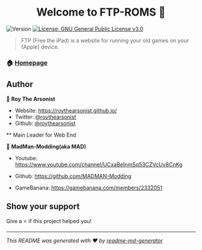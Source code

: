 <h1 align="center">Welcome to FTP-ROMS 👋</h1>
<p>
  <img alt="Version" src="https://img.shields.io/badge/version-v2023.1.20-blue.svg?cacheSeconds=2592000" />
  <a href="#" target="_blank">
    <img alt="License: GNU General Public License v3.0" src="https://img.shields.io/badge/License-GNU General Public License v3.0-yellow.svg" />
  </a>
</p>

> FTP (Free the iPad) is a website for running your old games on your (Apple) device.

### 🏠 [Homepage](https://roythearsonist.github.io/FTP-ROMS/)

## Author

👤 **Roy The Arsonist**

- Website: https://roythearsonist.github.io/
- Twitter: [@roythearsonist](https://twitter.com/roythearsonist)
- Github: [@roythearsonist](https://github.com/roythearsonist)

** Main Leader for Web End

👤 **MadMan-Modding(aka MAD)**

 - Youtube: https://www.youtube.com/channel/UCxaBeInmSq53CZVcUv8CnKg
 
 - Github: https://github.com/MADMAN-Modding
 
 - GameBanana: https://gamebanana.com/members/2332051

## Show your support

Give a ⭐️ if this project helped you!

---

_This README was generated with ❤️ by [readme-md-generator](https://github.com/kefranabg/readme-md-generator)_
